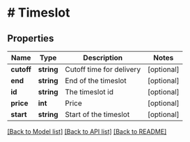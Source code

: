 # # Timeslot

## Properties

Name | Type | Description | Notes
------------ | ------------- | ------------- | -------------
**cutoff** | **string** | Cutoff time for delivery | [optional]
**end** | **string** | End of the timeslot | [optional]
**id** | **string** | The timeslot id | [optional]
**price** | **int** | Price | [optional]
**start** | **string** | Start of the timeslot | [optional]

[[Back to Model list]](../../README.md#models) [[Back to API list]](../../README.md#endpoints) [[Back to README]](../../README.md)
